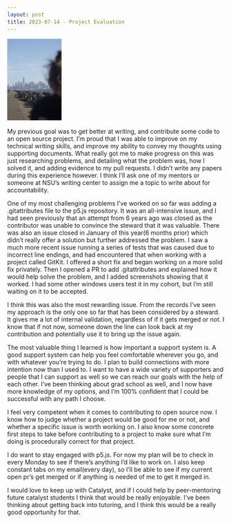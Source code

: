 ```yaml
---
layout: post
title: 2023-07-14 - Project Evaluation
---
```


<img src="/images/TempPic1.JPG" width="25%"/>

My previous goal was to get better at writing, and contribute some code to an open source project. I’m proud that I was able to improve on my technical writing skills, and improve my ability to convey my thoughts using supporting documents. What really got me to make progress on this was just researching problems, and detailing what the problem was, how I solved it, and adding evidence to my pull requests. I didn’t write any papers during this experience however. I think I’ll ask one of my mentors or someone at NSU’s writing center to assign me a topic to write about for accountability. 

One of my most challenging problems I’ve worked on so far was adding a .gitattributes file to the p5.js repository. It was an all-intensive issue, and I had seen previously that an attempt from 6 years ago was closed as the contributor was unable to convince the steward that it was valuable. There was also an issue closed in January of this year(6 months prior) which didn’t really offer a solution but further addressed the problem. I saw a much more recent issue running a series of tests that was caused due to incorrect line endings, and had encountered that when working with a project called GitKit. I offered a short fix and began working on a more solid fix privately. Then I opened a PR to add .gitattributes and explained how it would help solve the problem, and I added screenshots showing that it worked. I had some other windows users test it in my cohort, but I’m still waiting on it to be accepted.

I think this was also the most rewarding issue. From the records I’ve seen my approach is the only one so far that has been considered by a steward. It gives me a lot of internal validation, regardless of if it gets merged or not. I know that if not now, someone down the line can look back at my contribution and potentially use it to bring up the issue again.

The most valuable thing I learned is how important a support system is. A good support system can help you feel comfortable wherever you go, and with whatever you’re trying to do. I plan to build connections with more intention now than I used to. I want to have a wide variety of supporters and people that I can support as well so we can reach our goals with the help of each other. I’ve been thinking about grad school as well, and I now have more knowledge of my options, and I’m 100% confident that I could be successful with any path I choose. 

I feel very competent when it comes to contributing to open source now. I know how to judge whether a project would be good for me or not, and whether a specific issue is worth working on. I also know some concrete first steps to take before contributing to a project to make sure what I’m doing is procedurally correct for that project.

I do want to stay engaged with p5.js. For now my plan will be to check in every Monday to see if there’s anything I’d like to work on. I also keep constant tabs on my email(every day), so I’ll be able to see if my current open pr’s get merged or if anything is needed of me to get it merged in.

I would love to keep up with Catalyst, and if I could help by peer-mentoring future catalyst students I think that would be really enjoyable. I’ve been thinking about getting back into tutoring, and I think this would be a really good opportunity for that.

